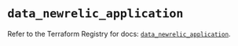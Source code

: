 # `data_newrelic_application`

Refer to the Terraform Registry for docs: [`data_newrelic_application`](https://registry.terraform.io/providers/newrelic/newrelic/3.42.3/docs/data-sources/application).
